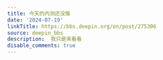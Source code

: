 ```yaml
---
title: 今天的内测还没推
date: '2024-07-19'
linkTitle: https://bbs.deepin.org/en/post/275306
source: deepin_bbs
description:  我只是来看看 
disable_comments: true
---
```


